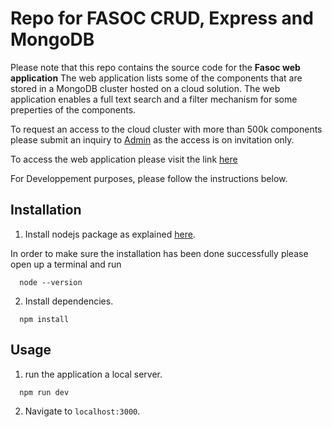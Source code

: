 
# Repo for FASOC CRUD, Express and MongoDB

Please note that this repo contains the source code for the **Fasoc web application**
The web application lists some of the components that are stored in a MongoDB cluster hosted on a cloud solution. 
The web application enables a full text search and a filter mechanism for some preperties of the components.

To request an access to the cloud cluster with more than 500k components please submit an inquiry to [Admin](zinebbe@umich.edu) as the access is on invitation only.

To access the web application please visit the link [here](http://fasoc.herokuapp.com/)


For Developpement purposes, please follow the instructions below.

## Installation

1. Install nodejs package as explained [here](https://nodejs.org/en/download/).

In order to make sure the installation has been done successfully please open up a terminal and run
```
  node --version 
```

2. Install dependencies.
```
  npm install 
```

## Usage 

1. run the application a local server.
```
  npm run dev 
```

2. Navigate to `localhost:3000`.
